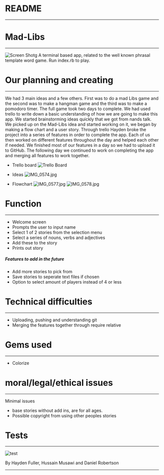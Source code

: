# README
___
# Mad-Libs
___
![Screen Shotg](https://www.dropbox.com/s/s7vfuoumgxbquks/Screen%20Shot%202019-04-26%20at%202.55.02%20am.png?dl=0&raw=1)
A terminal based app, related to the well known phrasal template word game. Run index.rb to play.

# Our planning and creating
___
We had 3 main ideas and a few others. First was to do a mad Libs game and the second was to make a hangman game and the third was to make a pomodoro timer. The full game took two days to complete. We had used trello to write down a basic understanding of how we are going to make this app. We started brainstorming ideas quickly that we got from nands talk. We picked up on the Mad-Libs idea and started working on it, we began by making a flow chart and a user story. Through trello Hayden broke the project into a series of features in order to complete the app. Each of us then worked on different features throughout the day and helped each other if needed. We finished most of our features in a day so we had to upload it to GitHub. The following day we continued to work on completing the app and merging all features to work together.

- Trello board
![Trello Board ](https://www.dropbox.com/s/yjci4iwqr26ot02/Screen%20Shot%202019-04-26%20at%201.47.03%20am.png?dl=0&raw=1)

 - Ideas
![IMG_0574.jpg](https://www.dropbox.com/s/6hrhxpccghxg9yg/IMG_0574.jpg?dl=0&raw=1)

- Flowchart
![IMG_0577.jpg](https://www.dropbox.com/s/391ezmhp3zh69u0/IMG_0577.jpg?dl=0&raw=1)
![IMG_0578.jpg](https://www.dropbox.com/s/cr2w76nqw7ml2e9/IMG_0578.jpg?dl=0&raw=1)
# Function
___
- Welcome screen
- Prompts the user to input name
- Select 1 of 2 stories from the selection menu
- Select a series of nouns, verbs and adjectives
- Add these to the story
- Prints out story
##### Features to add in the future
- Add more stories to pick from
- Save stories to seperate text files if chosen
- Option to select amount of players instead of 4 or less


# Technical difficulties 
___
- Uploading, pushing and understanding git
- Merging the features together through require relative

# Gems used
___
- Colorize


# moral/legal/ethical issues
___

Minimal issues
- base stories without add ins, are for all ages.
- Possible copyright from using other peoples stories

# Tests
___
![test](https://www.dropbox.com/s/lf2lyvhxwlfc1dc/Screen%20Shot%202019-04-26%20at%203.23.13%20am.png?dl=0&raw=1)



By Hayden Fuller, Hussain Musawi and Daniel Robertson
___


